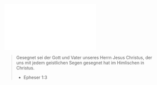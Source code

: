 ![Welcome image](/images/Welcome.pdf)




> Gesegnet sei der Gott und Vater unseres Herrn Jesus Christus, der uns mit jedem geistlichen Segen gesegnet hat im Himlischen in Christus.
> - Epheser 1:3

